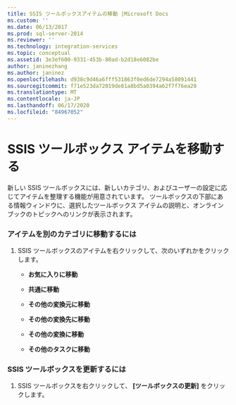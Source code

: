 ```yaml
---
title: SSIS ツールボックスアイテムの移動 |Microsoft Docs
ms.custom: ''
ms.date: 06/13/2017
ms.prod: sql-server-2014
ms.reviewer: ''
ms.technology: integration-services
ms.topic: conceptual
ms.assetid: 3e3ef600-9331-453b-80ad-b2d18e6082be
author: janinezhang
ms.author: janinez
ms.openlocfilehash: d938c9d46a6fff531863f0ed6de7294a58091441
ms.sourcegitcommit: f71e523da72019de81a8bd5a0394a62f7f76ea20
ms.translationtype: MT
ms.contentlocale: ja-JP
ms.lasthandoff: 06/17/2020
ms.locfileid: "84967052"
---
```

# <a name="move-ssis-toolbox-items"></a>SSIS ツールボックス アイテムを移動する
  新しい SSIS ツールボックスには、新しいカテゴリ、およびユーザーの設定に応じてアイテムを整理する機能が用意されています。 ツールボックスの下部にある情報ウィンドウに、選択したツールボックス アイテムの説明と、オンライン ブックのトピックへのリンクが表示されます。  
  
### <a name="to-move-an-item-to-another-category"></a>アイテムを別のカテゴリに移動するには  
  
1.  SSIS ツールボックスのアイテムを右クリックして、次のいずれかをクリックします。  
  
    -   **お気に入りに移動**  
  
    -   **共通に移動**  
  
    -   **その他の変換元に移動**  
  
    -   **その他の変換先に移動**  
  
    -   **その他の変換に移動**  
  
    -   **その他のタスクに移動**  
  
### <a name="to-refresh-the-ssis-toolbox"></a>SSIS ツールボックスを更新するには  
  
1.  SSIS ツールボックスを右クリックして、 **[ツールボックスの更新]** をクリックします。  
  
  
